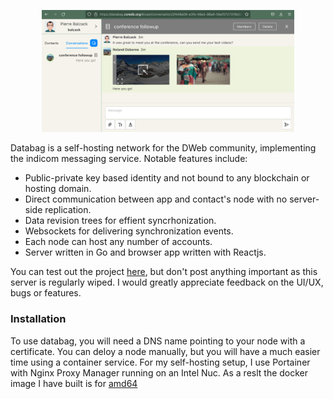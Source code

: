 
<p align="center">
  <a href="#"><img src="/doc/screenshot.png" width="80%"/></a>
</p>

Databag is a self-hosting network for the DWeb community, implementing the indicom messaging service. Notable features include:
- Public-private key based identity and not bound to any blockchain or hosting domain.
- Direct communication between app and contact's node with no server-side replication.
- Data revision trees for effient syncrhonization.
- Websockets for delivering synchronization events.
- Each node can host any number of accounts.
- Server written in Go and browser app written with Reactjs.

You can test out the project [here](https://databag.coredb.org/#/create), but don't post anything important as this server is regularly wiped. I would greatly appreciate feedback on the UI/UX, bugs or features.

### Installation

To use databag, you will need a DNS name pointing to your node with a certificate. You can deloy a node manually, but you will have a much easier time using a container service. For my self-hosting setup, I use Portainer with Nginx Proxy Manager running on an Intel Nuc. As a reslt the docker image I have built is for [amd64](https://hub.docker.com/u/balzack)
